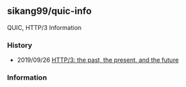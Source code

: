 ## sikang99/quic-info
QUIC, HTTP/3 Information



### History
- 2019/09/26 [HTTP/3: the past, the present, and the future](https://blog.cloudflare.com/http3-the-past-present-and-future/)



### Information




